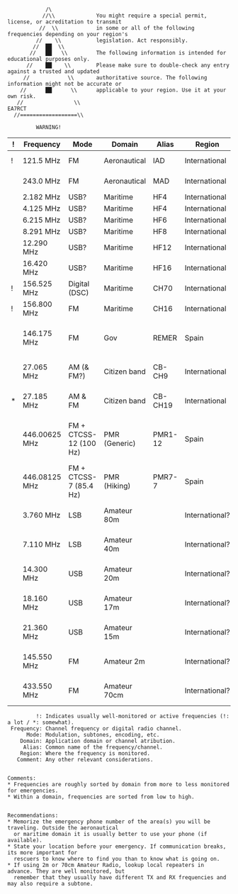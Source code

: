 ```
            /\
           //\\             You might require a special permit, license, or acreditation to transmit
          //  \\            in some or all of the following frequencies depending on your region's
         //    \\           legislation. Act responsibly.
        //  ██  \\
       //   ██   \\         The following information is intended for educational purposes only.
      //    ██    \\        Please make sure to double-check any entry against a trusted and updated
     //            \\       authoritative source. The following information might not be accurate or
    //      ██      \\      applicable to your region. Use it at your own risk.
   //                \\                                                                       EA7RCT
  //==================\\

         WARNING!
```


| ! | Frequency     | Mode                   | Domain       | Alias   | Region         | Comment   |
| - | ------------- | ---------------------- | ------------ | ------- | -------------- | --------- |
| ! | 121.5 MHz     | FM                     | Aeronautical | IAD     | International  | International Air Distress |
|   | 243.0 MHz     | FM                     | Aeronautical | MAD     | International  | Military Air Distress |
|   | 2.182 MHz     | USB?                   | Maritime     | HF4     | International  |           |
|   | 4.125 MHz     | USB?                   | Maritime     | HF4     | International  |           |
|   | 6.215 MHz     | USB?                   | Maritime     | HF6     | International  |           |
|   | 8.291 MHz     | USB?                   | Maritime     | HF8     | International  |           |
|   | 12.290 MHz    | USB?                   | Maritime     | HF12    | International  |           |
|   | 16.420 MHz    | USB?                   | Maritime     | HF16    | International  |           |
| ! | 156.525 MHz   | Digital (DSC)          | Maritime     | CH70    | International  |           |
| ! | 156.800 MHz   | FM                     | Maritime     | CH16    | International  |           |
|   | 146.175 MHz   | FM                     | Gov          | REMER   | Spain          | Red de radio emergencias del Ministerio del Interior |
|   | 27.065 MHz    | AM (& FM?)             | Citizen band | CB-CH9  | International  | Not exlcusive, only recommended |
| * | 27.185 MHz    | AM & FM                | Citizen band | CB-CH19 | International  | Road and trucker channel |
|   | 446.00625 MHz | FM + CTCSS-12 (100 Hz) | PMR (Generic)| PMR1-12 | Spain          | 1-12 = 112 = Spanish emergency phone number |
|   | 446.08125 MHz | FM + CTCSS-7 (85.4 Hz) | PMR (Hiking) | PMR7-7  | Spain          |           |
|   | 3.760 MHz     | LSB                    | Amateur 80m  |         | International? | Not exlcusive, only recommended |
|   | 7.110 MHz     | LSB                    | Amateur 40m  |         | International? | Not exlcusive, only recommended |
|   | 14.300 MHz    | USB                    | Amateur 20m  |         | International? | Not exlcusive, only recommended |
|   | 18.160 MHz    | USB                    | Amateur 17m  |         | International? | Not exlcusive, only recommended |
|   | 21.360 MHz    | USB                    | Amateur 15m  |         | International? | Not exlcusive, only recommended |
|   | 145.550 MHz   | FM                     | Amateur 2m   |         | International? | Not exlcusive, only recommended |
|   | 433.550 MHz   | FM                     | Amateur 70cm |         | International? | Not exlcusive, only recommended |


```
         !: Indicates usually well-monitored or active frequencies (!: a lot / *: somewhat).
 Frequency: Channel frequency or digital radio channel.
      Mode: Modulation, subtones, encoding, etc.
    Domain: Application domain or channel atribution.
     Alias: Common name of the frequency/channel.
    Region: Where the frequency is monitored.
   Comment: Any other relevant considerations.


Comments:
* Frequencies are roughly sorted by domain from more to less monitored for emergencies.
* Within a domain, frequencies are sorted from low to high.


Recommendations:
* Memorize the emergency phone number of the area(s) you will be traveling. Outside the aeronautical
  or maritime domain it is usually better to use your phone (if available).
* State your location before your emergency. If communication breaks, its more important for
  rescuers to know where to find you than to know what is going on.
* If using 2m or 70cm Amateur Radio, lookup local repeaters in advance. They are well monitored, but
  remember that they usually have different TX and RX frequencies and may also require a subtone.
```

